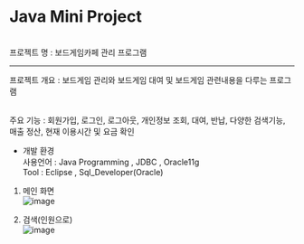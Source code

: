 <h1>Java Mini Project</h1><br>
프로젝트 명 : 보드게임카페 관리 프로그램<br>
<hr>
프로젝트 개요 : 보드게임 관리와 보드게임 대여 및 보드게임 관련내용을 다루는 프로그램 <br><br>

주요 기능 : 회원가입, 로그인, 로그아웃, 개인정보 조회, 대여, 반납, 다양한 검색기능, 매출 정산, 현재 이용시간 및 요금 확인<br>
* 개발 환경<br>
사용언어 : Java Programming , JDBC , Oracle11g <br>
Tool : Eclipse , Sql_Developer(Oracle)<br>

1. 메인 화면<br>
![image](https://user-images.githubusercontent.com/46931292/84247973-c38a4a00-ab43-11ea-84cc-094e31a04b2f.png)<br>

2. 검색(인원으로)<br>
![image](https://user-images.githubusercontent.com/46931292/84248296-35fb2a00-ab44-11ea-86eb-a3dc55b7bde5.png)

